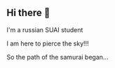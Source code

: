 ## Hi there 👋
I'm a russian SUAI student


I am here to pierce the sky!!!



So the path of the samurai began...
